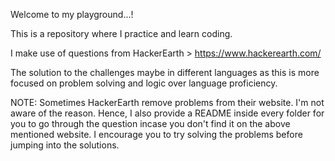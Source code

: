 Welcome to my playground...!

This is a repository where I practice and learn coding. 

I make use of questions from HackerEarth > https://www.hackerearth.com/

The solution to the challenges maybe in different languages as this is more focused on problem solving and logic over language proficiency.

NOTE: Sometimes HackerEarth remove problems from their website. I'm not aware of the reason. Hence, I also provide a README inside every folder for you to go through the question incase you don't find it on the above mentioned website. I encourage you to try solving the problems before jumping into the solutions.